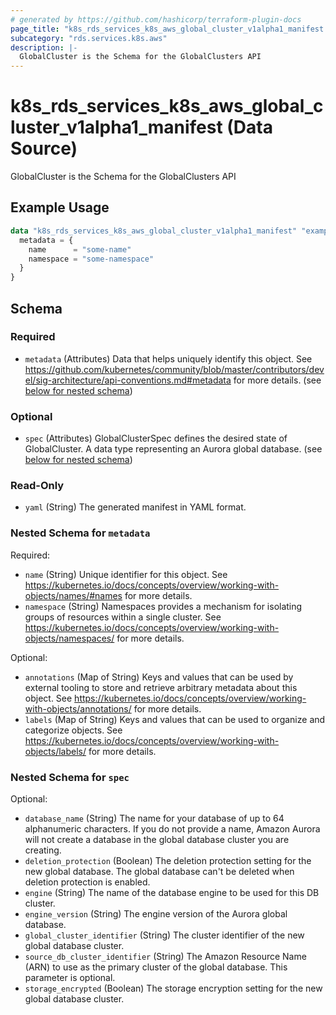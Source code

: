 ```yaml
---
# generated by https://github.com/hashicorp/terraform-plugin-docs
page_title: "k8s_rds_services_k8s_aws_global_cluster_v1alpha1_manifest Data Source - terraform-provider-k8s"
subcategory: "rds.services.k8s.aws"
description: |-
  GlobalCluster is the Schema for the GlobalClusters API
---
```


# k8s_rds_services_k8s_aws_global_cluster_v1alpha1_manifest (Data Source)

GlobalCluster is the Schema for the GlobalClusters API

## Example Usage

```terraform
data "k8s_rds_services_k8s_aws_global_cluster_v1alpha1_manifest" "example" {
  metadata = {
    name      = "some-name"
    namespace = "some-namespace"
  }
}
```

<!-- schema generated by tfplugindocs -->
## Schema

### Required

- `metadata` (Attributes) Data that helps uniquely identify this object. See https://github.com/kubernetes/community/blob/master/contributors/devel/sig-architecture/api-conventions.md#metadata for more details. (see [below for nested schema](#nestedatt--metadata))

### Optional

- `spec` (Attributes) GlobalClusterSpec defines the desired state of GlobalCluster. A data type representing an Aurora global database. (see [below for nested schema](#nestedatt--spec))

### Read-Only

- `yaml` (String) The generated manifest in YAML format.

<a id="nestedatt--metadata"></a>
### Nested Schema for `metadata`

Required:

- `name` (String) Unique identifier for this object. See https://kubernetes.io/docs/concepts/overview/working-with-objects/names/#names for more details.
- `namespace` (String) Namespaces provides a mechanism for isolating groups of resources within a single cluster. See https://kubernetes.io/docs/concepts/overview/working-with-objects/namespaces/ for more details.

Optional:

- `annotations` (Map of String) Keys and values that can be used by external tooling to store and retrieve arbitrary metadata about this object. See https://kubernetes.io/docs/concepts/overview/working-with-objects/annotations/ for more details.
- `labels` (Map of String) Keys and values that can be used to organize and categorize objects. See https://kubernetes.io/docs/concepts/overview/working-with-objects/labels/ for more details.


<a id="nestedatt--spec"></a>
### Nested Schema for `spec`

Optional:

- `database_name` (String) The name for your database of up to 64 alphanumeric characters. If you do not provide a name, Amazon Aurora will not create a database in the global database cluster you are creating.
- `deletion_protection` (Boolean) The deletion protection setting for the new global database. The global database can't be deleted when deletion protection is enabled.
- `engine` (String) The name of the database engine to be used for this DB cluster.
- `engine_version` (String) The engine version of the Aurora global database.
- `global_cluster_identifier` (String) The cluster identifier of the new global database cluster.
- `source_db_cluster_identifier` (String) The Amazon Resource Name (ARN) to use as the primary cluster of the global database. This parameter is optional.
- `storage_encrypted` (Boolean) The storage encryption setting for the new global database cluster.
